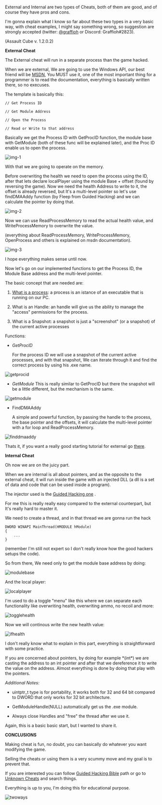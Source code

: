 <!-- ---
layout: post
title: External and Internal Cheats (Basics)
tags: [game-hacking, reversing, journey, assault-cube]
date: 2022-06-17 21:20:00
--- -->

External and Internal are two types of Cheats, both of them are good, and of course they have pros and cons.

I'm gonna explain what I know so far about these two types in a very basic way, with cheat examples, I might say something wrong, so suggestion are strongly accepted (twitter: [@graffioh](https://twitter.com/graffioh) or Discord: Graffioh#2823).

(Assault Cube v. 1.2.0.2)

**External Cheat**

The External cheat will run in a separate process than the game hacked.

When we are external, We are going to use the Windows API, our best friend will be [MSDN](https://docs.microsoft.com), You MUST use it, one of the most important thing for a programmer is to read the documentation, everything is basically written there, so no execuses.

The template is basically this:

    // Get Process ID

    // Get Module Address

    // Open the Process

    // Read or Write to that address

Basically we get the Process ID with GetProcID function, the module base with GetModule (both of these func will be explained later), and the Proc ID enable us to open the process.

![img-1](https://imgur.com/nt5NtWB.jpg)

With that we are going to operate on the memory.

Before overwriting the health we need to open the process using the ID, after that lets declare localPlayer using the module Base + offset (found by reversing the game).
Now we need the health Address to write to it, the offset is already reversed, but It's a multi-level pointer so let's use findDMAAddy function (by Fleep from Guided Hacking) and we can calculate the pointer by doing that.

![img-2](https://imgur.com/VjhmGgm.jpg)

Now we can use ReadProcessMemory to read the actual health value, and WriteProcessMemory to overwrite the value.

(everything about ReadProcessMemory, WriteProcessMemory, OpenProcess and others is explained on msdn documentation).

![img-3](https://imgur.com/TiaAor3.jpg)

I hope everything makes sense until now.

Now let's go on our implemented functions to get the Process ID, the Module Base address and the multi-level pointer.

The basic concept that are needed are:

1. [What is a process](https://www.tutorialspoint.com/what-is-a-process-in-operating-system): a process is an istance of an executable that is running on our PC.

2. What is an Handle: an handle will give us the ability to manage the "access" permissions for the process.

3. What is a Snapshot: a snapshot is just a "screenshot" (or a snapshot) of the current active processes

Functions:

- _GetProcID_

  For the process ID we will use a snapshot of the current active processes, and with that snapshot, We can iterate through it and find the correct process by using his .exe name.

![getprocid](https://imgur.com/ZiYcCyu.jpg)

- _GetModule_
  This is really similar to GetProcID but there the snapshot will be a little different, but the mechanism is the same.

![getmodule](https://imgur.com/QUmExSP.jpg)

- FindDMAAddy

  A simple and powerful function, by passing the handle to the process, the base pointer and the offsets, it will calculate the multi-level pointer with a for loop and ReadProcessMemory.

![finddmaaddy](https://imgur.com/esN6pY4.jpg)

Thats it, if you want a really good starting tutorial for external go [there](https://www.unknowncheats.me/forum/programming-for-beginners/267073-coding-hacking-introduction-guide-practical-external-game-hacking.html).

**Internal Cheat**

Oh now we are on the juicy part.

When we are internal is all about pointers, and as the opposite to the external cheat, it will run inside the game with an injected DLL (a dll is a set of data and code that can be used inside a program).

The injector used is the [Guided Hacking one](https://guidedhacking.com/resources/guided-hacking-dll-injector.4/) .

For me this is really really easy compared to the external counterpart, but It's really hard to master it.

We need to create a thread, and in that thread we are gonna run the hack

    DWORD WINAPI MainThread(HMODULE hModule)
    {
        ...
    }

(remember I'm still not expert so I don't really know how the good hackers setups the code).

So from there, We need only to get the module base address by doing:

![modulebase](https://imgur.com/grg2QX1.jpg)

And the local player:

![localplayer](https://imgur.com/rUH4yRc.jpg)

I'm used to do a toggle "menu" like this where we can separate each functionality like overwriting health, overwriting ammo, no recoil and more:

![togglehealth](https://imgur.com/yOdhVHJ.jpg)

Now we will continous write the new health value:

![ifhealth](https://imgur.com/0pbIwFC.jpg)

I don't really know what to explain in this part, everything is straightforward with some practice.

If you are concerned about pointers, by doing for example \*(int\*) we are casting the address to an int pointer and after that we dereference it to write the value on the address. Almost everything is done by doing that play with the pointers.

_Additional Notes:_

- uintptr_t type is for portability, it works both for 32 and 64 bit compared to DWORD that only works for 32 bit architecture.

- GetModuleHandle(NULL) automatically get us the .exe module.

- Always close Handles and "free" the thread after we use it.

Again, this is a basic basic start, but I wanted to share it.

**CONCLUSIONS**

Making cheat is fun, no doubt, you can basically do whatever you want modifying the game.

Selling the cheats or using them is a very scummy move and my goal is to prevent that.

If you are interested you can follow [Guided Hacking Bible](https://guidedhacking.com/threads/ghb0-game-hacking-bible-introduction.14450/) path or go to [Unknown Cheats](https://www.unknowncheats.me/forum/index.php) and search things.

Everything is up to you, I'm doing this for educational purpose.

![twoways](https://imgur.com/51RlvHW.jpg)
